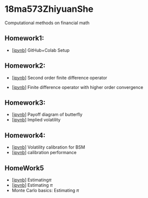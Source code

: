 # 18ma573ZhiyuanShe
Computational methods on financial math
## Homework1: <br>
- [[ipynb](src/hw1.ipynb)] GitHub+Colab Setup
## Homework2: <br>
- [[ipynb](src/hw2.ipynb)] Second order finite difference operator <br>

- [[ipynb](src/hw2_1.ipynb)] Finite difference operator with higher order convergence 
## Homework3: <br> 
- [[ipynb](src/HW3_1.ipynb)] Payoff diagram of butterfly
- [[ipynb](src/hw3_3.ipynb)] Implied volatility 
## Homework4:<br>
- [[ipynb](src/hw4_1.ipynb)] Volatility calibration for BSM
- [[ipynb](src/hw4_2.ipynb)] calibration performance
## HomeWork5<br>
- [[ipynb](src/hw_5.ipynb)] Estimating$\pi$
- [[ipynb](src/hw5_2.ipynb)] Estimating $\pi$
- Monte Carlo basics: Estimating $\pi$
